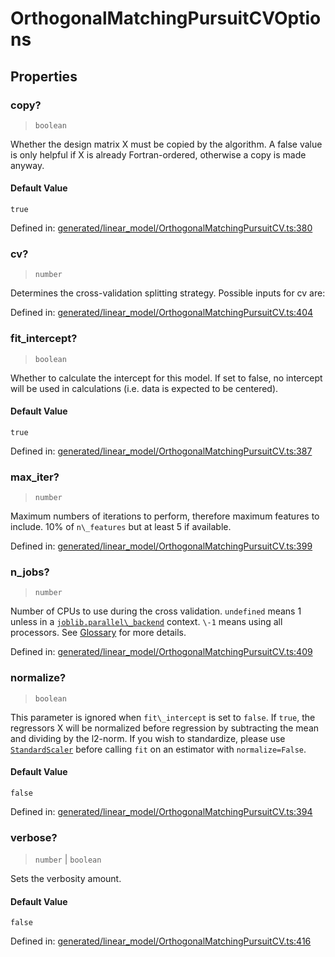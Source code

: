 # OrthogonalMatchingPursuitCVOptions

## Properties

### copy?

> `boolean`

Whether the design matrix X must be copied by the algorithm. A false value is only helpful if X is already Fortran-ordered, otherwise a copy is made anyway.

#### Default Value

`true`

Defined in:  [generated/linear\_model/OrthogonalMatchingPursuitCV.ts:380](https://github.com/transitive-bullshit/scikit-learn-ts/blob/122b3c0/packages/sklearn/src/generated/linear_model/OrthogonalMatchingPursuitCV.ts#L380)

### cv?

> `number`

Determines the cross-validation splitting strategy. Possible inputs for cv are:

Defined in:  [generated/linear\_model/OrthogonalMatchingPursuitCV.ts:404](https://github.com/transitive-bullshit/scikit-learn-ts/blob/122b3c0/packages/sklearn/src/generated/linear_model/OrthogonalMatchingPursuitCV.ts#L404)

### fit\_intercept?

> `boolean`

Whether to calculate the intercept for this model. If set to false, no intercept will be used in calculations (i.e. data is expected to be centered).

#### Default Value

`true`

Defined in:  [generated/linear\_model/OrthogonalMatchingPursuitCV.ts:387](https://github.com/transitive-bullshit/scikit-learn-ts/blob/122b3c0/packages/sklearn/src/generated/linear_model/OrthogonalMatchingPursuitCV.ts#L387)

### max\_iter?

> `number`

Maximum numbers of iterations to perform, therefore maximum features to include. 10% of `n\_features` but at least 5 if available.

Defined in:  [generated/linear\_model/OrthogonalMatchingPursuitCV.ts:399](https://github.com/transitive-bullshit/scikit-learn-ts/blob/122b3c0/packages/sklearn/src/generated/linear_model/OrthogonalMatchingPursuitCV.ts#L399)

### n\_jobs?

> `number`

Number of CPUs to use during the cross validation. `undefined` means 1 unless in a [`joblib.parallel\_backend`](https://joblib.readthedocs.io/en/latest/parallel.html#joblib.parallel_backend "(in joblib v1.3.0.dev0)") context. `\-1` means using all processors. See [Glossary](../../glossary.html#term-n_jobs) for more details.

Defined in:  [generated/linear\_model/OrthogonalMatchingPursuitCV.ts:409](https://github.com/transitive-bullshit/scikit-learn-ts/blob/122b3c0/packages/sklearn/src/generated/linear_model/OrthogonalMatchingPursuitCV.ts#L409)

### normalize?

> `boolean`

This parameter is ignored when `fit\_intercept` is set to `false`. If `true`, the regressors X will be normalized before regression by subtracting the mean and dividing by the l2-norm. If you wish to standardize, please use [`StandardScaler`](sklearn.preprocessing.StandardScaler.html#sklearn.preprocessing.StandardScaler "sklearn.preprocessing.StandardScaler") before calling `fit` on an estimator with `normalize=False`.

#### Default Value

`false`

Defined in:  [generated/linear\_model/OrthogonalMatchingPursuitCV.ts:394](https://github.com/transitive-bullshit/scikit-learn-ts/blob/122b3c0/packages/sklearn/src/generated/linear_model/OrthogonalMatchingPursuitCV.ts#L394)

### verbose?

> `number` \| `boolean`

Sets the verbosity amount.

#### Default Value

`false`

Defined in:  [generated/linear\_model/OrthogonalMatchingPursuitCV.ts:416](https://github.com/transitive-bullshit/scikit-learn-ts/blob/122b3c0/packages/sklearn/src/generated/linear_model/OrthogonalMatchingPursuitCV.ts#L416)
